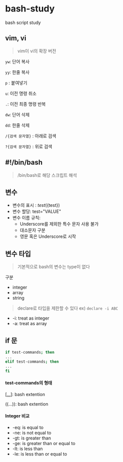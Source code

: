 # bash-study

bash script study

## vim, vi

> vim이 vi의 확장 버전

`yw`: 단어 복사

`yy`: 한줄 복사

`p` : 붙여넣기

`u`: 이전 명령 취소

`.`: 이전 최종 명령 반복

`dw`: 단어 삭제

`dd`: 한줄 삭제

`/{검색 문자열}` : 아래로 검색

`?{검색 문자열}` : 위로 검색

## #!/bin/bash

> /bin/bash로 해당 스크립트 해석

## 변수

- 변수의 표시 : $test (${test})
- 변수 할당: test="VALUE"
- 변수 이름 규칙:
  - Underscore를 제외한 특수 문자 사용 불가
  - 대소문자 구분
  - 영문 혹은 Underscore로 시작

## 변수 타입

> 기본적으로 bash의 변수는 type이 없다

구분

- integer
- array
- string

> declare로 타입을 제한할 수 있다 ex) `declare -i ABC`

- -i: treat as integer
- -a: treat as array

## if 문

```sh
if test-commands; then
...
elif test-commands; then
...
fi
```

#### test-commands의 형태

[...]: 기본

[[...]]: bash extention

((...)): bash extention

#### Integer 비교

- -eq: is equal to
- -ne: is not equal to
- -gt: is greater than
- -ge: is greater than or equal to
- -lt: is less than
- -le: is less than or equal to
